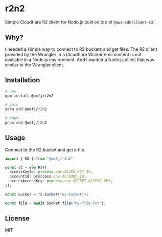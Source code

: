 # r2n2

Simple Cloudflare R2 client for Node.js built on top of `@aws-sdk/client-s3`.

## Why?

I needed a simple way to connect to R2 buckets and get files. The R2 client provided by the Wrangler in a Cloudflare Worker environment is not available in a Node.js environment. And I wanted a Node.js client that was similar to the Wrangler client.

## Installation

```bash
# npm
npm install @omfj/r2n2

# yarn
yarn add @omfj/r2n2

# pnpm
pnpm add @omfj/r2n2
```

## Usage

Connect to the R2 bucket and get a file.

```typescript
import { R2 } from "@omfj/r2n2";

const r2 = new R2({
  accessKeyId: process.env.ACCES_KEY_ID,
  accountId: proccess.env.ACCOUNT_ID,
  secretAccessKey: process.env.SECRET_ACCESS_KEY,
});

const bucket = r2.bucket("my-bucket");

const file = await bucket.file("my-file.txt");
```

## License

MIT
